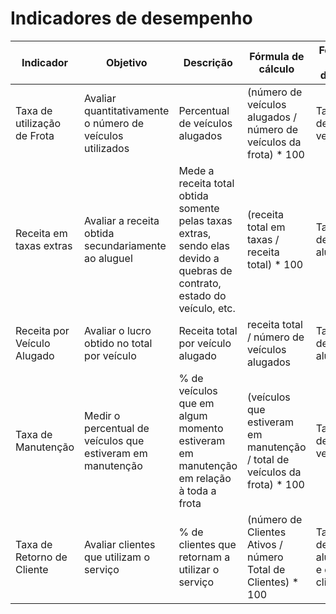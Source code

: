# Indicadores de desempenho


| Indicador                       | Objetivo                                       | Descrição                                                                                         | Fórmula de cálculo                        | Fontes de dados  | Perspectiva     |
|---------------------------------|------------------------------------------------|---------------------------------------------------------------------------------------------------|-------------------------------------------|------------------|-----------------|
| Taxa de utilização de Frota      | Avaliar quantitativamente o número de veículos utilizados | Percentual de veículos alugados | (número de veículos alugados / número de veículos da frota) * 100 | Tabela de veículos | Crescimento     |
| Receita em taxas extras          | Avaliar a receita obtida secundariamente ao aluguel | Mede a receita total obtida somente pelas taxas extras, sendo elas devido a quebras de contrato, estado do veículo, etc. | (receita total em taxas / receita total) * 100 | Tabela de aluguel | Crescimento     |
| Receita por Veículo Alugado      | Avaliar o lucro obtido no total por veículo     | Receita total por veículo alugado | receita total / número de veículos alugados                     | Tabela de aluguel | Aprendizado     |
| Taxa de Manutenção               | Medir o percentual de veículos que estiveram em manutenção | % de veículos que em algum momento estiveram em manutenção em relação à toda a frota       | (veículos que estiveram em manutenção / total de veículos da frota) * 100 | Tabela de veículos | Redução         |
| Taxa de Retorno de Cliente       | Avaliar clientes que utilizam o serviço        | % de clientes que retornam a utilizar o serviço                                                    | (número de Clientes Ativos / número Total de Clientes) * 100 | Tabela de aluguel e de clientes | Crescimento     |
